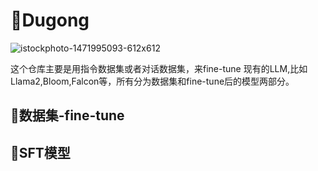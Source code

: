 # 🦭Dugong

![istockphoto-1471995093-612x612](https://github.com/PirateforFreedom/Dugong/assets/43088573/719867ab-35ea-4c60-b9ba-d9d0ff9ae92a)

这个仓库主要是用指令数据集或者对话数据集，来fine-tune 现有的LLM,比如Llama2,Bloom,Falcon等，所有分为数据集和fine-tune后的模型两部分。

## 🏡数据集-fine-tune

## 🎡SFT模型
